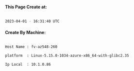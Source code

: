 
   
#### This Page Create at:

```bash

2023-04-01 - 16:31:40 UTC

```

#### Create By Machine:

```bash

Host Name : fv-az548-260

platform  : Linux-5.15.0-1034-azure-x86_64-with-glibc2.35

Ip Local  : 10.1.0.86

```

